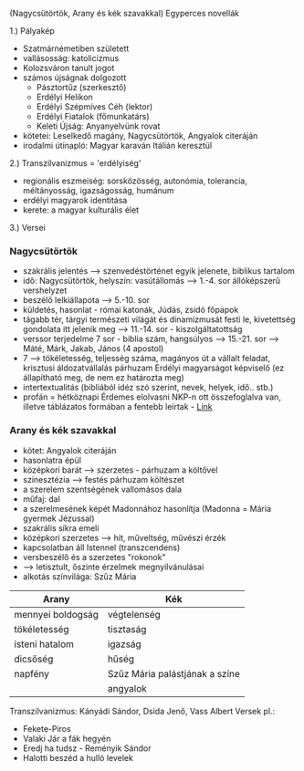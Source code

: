 (Nagycsütörtök, Arany és kék szavakkal) 
Egyperces novellák

1.) Pályakép
- Szatmárnémetiben született
- vallásosság: katolicizmus
- Kolozsváron tanult jogot
- számos újságnak dolgozott
	- Pásztortűz (szerkesztő)
	- Erdélyi Helikon
	- Erdélyi Szépmíves Céh (lektor)
	- Erdélyi Fiatalok (főmunkatárs)
	- Keleti Újság: Anyanyelvünk rovat
- kötetei: Leselkedő magány, Nagycsütörtök, Angyalok citeráján
- irodalmi útinapló: Magyar karaván Itálián keresztül

2.) Transzilvanizmus = 'erdélyiség'
- regionális eszmeiség: sorsközösség, autonómia, tolerancia, méltányosság, igazságosság, humánum
- erdélyi magyarok identitása
- kerete: a magyar kulturális élet

3.) Versei

### Nagycsütörtök

- szakrális jelentés --> szenvedéstörténet egyik jelenete, biblikus tartalom
- idő: Nagycsütörtök, helyszín: vasútállomás --> 1.-4. sor állóképszerű vershelyzet
- beszélő lelkiállapota --> 5.-10. sor
- küldetés, hasonlat - római katonák, Júdás, zsidó főpapok
- tágabb tér, tárgyi természeti világát és dinamizmusát festi le, kivetettség gondolata itt jelenik meg --> 11.-14. sor - kiszolgáltatottság
- verssor terjedelme 7 sor - biblia szám, hangsúlyos --> 15.-21. sor --> Máté, Márk, Jakab, János (4 apostol)
- 7 --> tökéletesség, teljesség száma, magányos út a vállalt feladat, krisztusi áldozatvállalás párhuzam Erdélyi magyarságot képviselő (ez állapítható meg, de nem ez határozta meg)
- intertextualitás (bibliából idéz szó szerint, nevek, helyek, idő.. stb.)
- profán = hétköznapi
Érdemes elolvasni NKP-n ott összefoglalva van, illetve táblázatos formában a fentebb leírtak - [Link](https://www.nkp.hu/tankonyv/irodalom_12_nat2020/lecke_03_023?w=Nagycs%C3%BCt%C3%B6rt%C3%B6k#section-94648184036)


### Arany és kék szavakkal

- kötet: Angyalok citeráján
- hasonlatra épül
- középkori barát --> szerzetes - párhuzam a költővel
- szinesztézia --> festés párhuzam költészet
- a szerelem szentségének vallomásos dala
- műfaj: dal
- a szerelmesének képét Madonnához hasonlítja (Madonna = Mária gyermek Jézussal)
- szakrális síkra emeli
- középkori szerzetes --> hit, műveltség, művészi érzék
- kapcsolatban áll Istennel (transzcendens)
- versbeszélő és a szerzetes "rokonok"
- --> letisztult, őszinte érzelmek megnyilvánulásai
- alkotás színvilága: Szűz Mária

| Arany             | Kék                            |
| ----------------- | ------------------------------ |
| mennyei boldogság | végtelenség                    |
| tökéletesség      | tisztaság                      |
| isteni hatalom    | igazság                        |
| dicsőség          | hűség                          |
| napfény           | Szűz Mária palástjának a színe |
|                   | angyalok                       |

Transzilvanizmus: Kányádi Sándor, Dsida Jenő, Vass Albert
Versek pl.:
- Fekete-Piros
- Valaki Jár a fák hegyén
- Eredj ha tudsz - Reményik Sándor
- Halotti beszéd a hulló levelek
